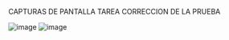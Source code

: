 CAPTURAS DE PANTALLA TAREA CORRECCION DE LA PRUEBA

![image](https://github.com/user-attachments/assets/50619c12-c908-4745-a0fe-70b098538bd3)
![image](https://github.com/user-attachments/assets/dc509086-3f79-4eac-9b0b-6cd886950577)

